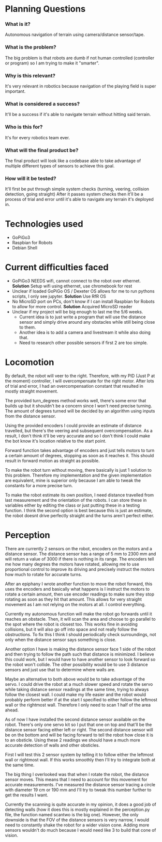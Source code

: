 # Planning Questions 

### What is it?

Autonomous navigation of terrain using camera/distance sensor/tape. 

### What is the problem?

The big problem is that robots are dumb if not human controlled (controller or program) so I am trying to make it "smarter".
    
### Why is this relevant? 

It's very relevant in robotics because navigation of the playing field is super important. 

### What is considered a success?

It'll be a success if it's able to navigate terrain without hitting said terrain. 
    
### Who is this for?

It's for every robotics team ever.

### What will the final product be?

The final product will look like a codebase able to take advantage of multiple different types of sensors to achieve this goal.

### How will it be tested?

It'll first be put through simple system checks (turning, veering, collision detection, going straight)
After it passes system checks then it'll be a process of trial and error until it's able to navigate any terrain it's deployed in.

# Technologies used 

- GoPiGo3
- Raspbian for Robots
- Debian Shell

# Current difficulties faced 

- GoPiGo3 NEEDS wifi, cannot connect to the robot over ethernet. **Solution** Setup wifi using ethernet, use chromebook for rest 
- Unclear if loaded GoPiGo OS / Dexeter OS allows for me to run pythons scripts, I only see jupyter. **Solution** Use RfR OS
- No MicroSD port on PCs, don't know if I can install Raspbian for Robots to allow for more control. **Solution** Acquired MicroSD reader
- Unclear if my project will be big enough to last me the 5/6 weeks. 
    - Current idea is to just write a program that will use the distance sensor and simply drive around any obstacles while still being close to them.
    - Another idea is to add a camera and livestream it while also doing that.
    - Need to research other possible sensors if first 2 are too simple.

# Locomotion

By default, the robot will veer to the right. Therefore, with my PID (Just P at the moment) controller, I will overcompensate for the right motor. After lots of trial and error, I had an overcompensation constant that resulted in mostly straight movement. 

The provided turn_degrees method works well, there's some error that builds up but it shouldn't be a concern since I won't need precise turning. The amount of degrees turned will be decided by an algorithm using inputs from the distance sensor.

Using the provided encoders I could provide an estimate of distance travelled, but there's the veering and subsequent overcompensation. As a result, I don't think it'll be very accurate and so I don't think I could make the bot know it's location relative to the start point.

Forward function takes advantage of encoders and just tells motors to turn a certain amount of degrees, stopping as soon as it reaches it. This should result in forward motion as straight as possible.

To make the robot turn without moving, there basically is just 1 solution to this problem. Therefore my implementation and the given implementation are equivalent, mine is superior only because I am able to tweak the constants for a more precise turn.

To make the robot estimate its own position, I need distance travelled from last measurement and the orientation of the robots. I can store these in variables either by editing the class or just putting these in a testing function. I think the second option is best because this is just an estimate, the robot doesnt drive perfectly straight and the turns aren't perfect either. 

# Perception

There are currently 2 sensors on the robot, encoders on the motors and a distance sensor. The distance sensor has a range of 5 mm to 2300 mm and will return a value of 3000 if there is nothing in its range. The encoders tell me how many degrees the motors have rotated, allowing me to use proportional control to improve its driving and precisely instruct the motors how much to rotate for accurate turns.

After an epiphany I wrote another function to move the robot forward, this uses the encoders and basically what happens is I instruct the motors to rotate a certain amount, then use encoder readings to make sure they stop rotating as soon as they hit that amount. This allows for very straight movement as I am not relying on the motors at all. I control everything.

Currently my autonomous function will make the robot go forwards until it reaches an obstacle. Then, it will scan the area and choose to go parallel to the spot where the robot is closest too. This works fine in avoiding collisions, but it will also go off into space and not really follow the obstructions. To fix this I think I should periodically check surroundings, not only when the distance sensor says something is close. 

Another option I have is making the distance sensor face 1 side of the robot and then trying to follow the path such that distance is minimized. I believe this could work, but I would have to have another sensor to look forward so the robot won't collide. The other possibility would be to use 3 distance sensors and just use that to determine where walls are.

Maybe an alternative to both above would be to take advantage of the servo. I could drive the robot at a much slower speed and rotate the servo while taking distance sensor readings at the same time, trying to always follow the closest wall. I could make my life easier and the robot would probably perform better if at the start I specified to either follow the leftmost wall or the rightmost wall. Therefore I only need to scan 1 half of the area ahead.

As of now I have installed the second distance sensor available on the robot. There's only one servo kit so I put that one on top and that'll be the distance sensor facing either left or right. The second distance sensor will be on the bottom and will be facing forward to tell the robot how close it is to an obsticle. Using these 2 readings we should have a much more accurate detection of walls and other obsticles. 

First I will test this 2 sensor system by telling it to follow either the leftmost wall or rightmost wall. If this works smoothly then I'll try to integrate both at the same time.

The big thing I overlooked was that when I rotate the robot, the distance sensor moves. This means that I need to account for this movement for accurate measurements. I've measured the distance sensor tracing a circle with diameter 19 cm or 190 mm and I'll try to tweak this number further to get the results I want.

Currently the scanning is quite accurate in my opinion, it does a good job of detecting walls (how it does this is mostly explained in the perception.py file, the function named scantwo is the big one). However, the only downside is that the FOV of the distance sensors is very narrow, I would need to constantly shake the robot for a wider vision cone. Adding more sensors wouldn't do much because I would need like 3 to build that cone of vision.

